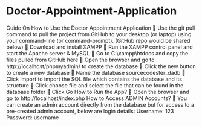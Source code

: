 # Doctor-Appointment-Application
Guide On How to Use the Doctor Appointment Application
	Use the git pull command to pull the project from GitHub to your desktop (or laptop) using your command-line (or command-prompt). (GitHub repo would be shared below)
	Download and install XAMPP
	Run the XAMPP control panel and start the Apache server & MySQL
	Go to C:\xampp\htdocs and copy the files pulled from GitHub here
	Open the browser and go to http://localhost/phpmyadmin/ to create the database
	Click the new button to create a new database
	Name the database sourcecodester_dadb
	Click import to import the SQL file which contains the database and its structure
	Click choose file and select the file that can be found in the database folder
	Click Go
How to Run the App?
	Open the browser and go to http://localhost/index.php
How to Access ADMIN Accounts?
	You can create an admin account directly from the database but for access to a pre-created admin account, below are login details:
Username: 123
Password: username

